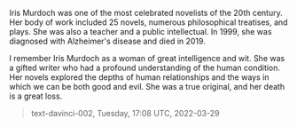 

Iris Murdoch was one of the most celebrated novelists of the 20th century. Her body of work included 25 novels, numerous philosophical treatises, and plays. She was also a teacher and a public intellectual. In 1999, she was diagnosed with Alzheimer's disease and died in 2019.

I remember Iris Murdoch as a woman of great intelligence and wit. She was a gifted writer who had a profound understanding of the human condition. Her novels explored the depths of human relationships and the ways in which we can be both good and evil. She was a true original, and her death is a great loss.

> text-davinci-002, Tuesday, 17:08 UTC, 2022-03-29
